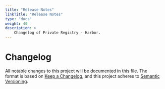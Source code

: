 ```yaml
---
title: "Release Notes"
linkTitle: "Release Notes"
type: "docs"
weight: 40
description: >
    Changelog of Private Registry - Harbor.
---
```


# Changelog
All notable changes to this project will be documented in this file.
The format is based on [Keep a Changelog](https://keepachangelog.com/en/1.0.0/),
and this project adheres to [Semantic Versioning](https://semver.org/spec/v2.0.0.html).